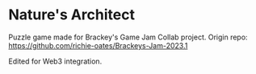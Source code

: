 # Nature's Architect

Puzzle game made for Brackey's Game Jam
Collab project.
Origin repo: https://github.com/richie-oates/Brackeys-Jam-2023.1

Edited for Web3 integration.